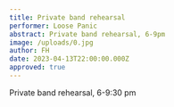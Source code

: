 ```yaml
---
title: Private band rehearsal
performer: Loose Panic
abstract: Private band rehearsal, 6-9pm
image: /uploads/0.jpg
author: FH
date: 2023-04-13T22:00:00.000Z
approved: true
---
```

Private band rehearsal, 6-9:30 pm